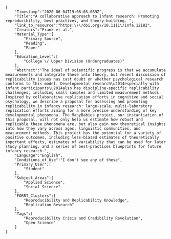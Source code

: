 
    {
        "Timestamp":"2020-06-04T19:08:03.089Z",
        "Title":"A collaborative approach to infant research: Promoting reproducibility, best practices, and theory-building. ",
        "link_to_resource":"https:\/\/doi.org\/10.1111\/infa.12182",
        "Creators":"Frank et al.",
        "Material_Type":[
            "Primary Source",
            "Reading",
            "Paper"
        ],
        "Education_Level":[
            "College \/ Upper Division (Undergraduates)"
        ],
        "Abstract":"The ideal of scientific progress is that we accumulate measurements and integrate these into theory, but recent discussion of replicability issues has cast doubt on whether psychological research conforms to this model. Developmental research\u2014especially with infant participants\u2014also has discipline-specific replicability challenges, including small samples and limited measurement methods. Inspired by collaborative replication efforts in cognitive and social psychology, we describe a proposal for assessing and promoting replicability in infancy research: large-scale, multi-laboratory replication efforts aiming for a more precise understanding of key developmental phenomena. The ManyBabies project, our instantiation of this proposal, will not only help us estimate how robust and replicable these phenomena are, but also gain new theoretical insights into how they vary across ages, linguistic communities, and measurement methods. This project has the potential for a variety of positive outcomes, including less-biased estimates of theoretically important effects, estimates of variability that can be used for later study planning, and a series of best-practices blueprints for future infancy research.",
        "Language":"English",
        "Conditions_of_Use":"I don't see any of these",
        "Primary_User":[
            "Student"
        ],
        "Subject_Areas":[
            "Applied Science",
            "Social Science"
        ],
        "FORRT_Clusters":[
            "Reproducibility and Replicability Knowledge",
            "Replication Research"
        ],
        "Tags":[
            "Reproducibility Crisis and Credibility Revolution",
            "Open Science"
        ]
    }
